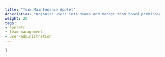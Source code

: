 ```yaml
---
title: "Team Maintenance Applet"
description: "Organize users into teams and manage team-based permissions and access control within the platform"
weight: 20
tags:
- applets
- team-management
- user-administration
---
```

1